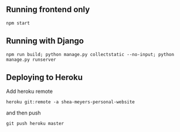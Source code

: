 ## Running frontend only

```
npm start
```

## Running with Django

```
npm run build; python manage.py collectstatic --no-input; python manage.py runserver
```

## Deploying to Heroku

Add heroku remote

```
heroku git:remote -a shea-meyers-personal-website
```

and then push

```
git push heroku master
```
